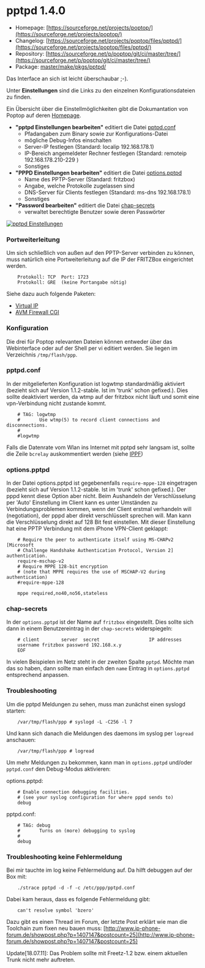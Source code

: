 # pptpd 1.4.0
 - Homepage: [https://sourceforge.net/projects/poptop/](https://sourceforge.net/projects/poptop/)
 - Changelog: [https://sourceforge.net/projects/poptop/files/pptpd/](https://sourceforge.net/projects/poptop/files/pptpd/)
 - Repository: [https://sourceforge.net/p/poptop/git/ci/master/tree/](https://sourceforge.net/p/poptop/git/ci/master/tree/)
 - Package: [master/make/pkgs/pptpd/](https://github.com/Freetz-NG/freetz-ng/tree/master/make/pkgs/pptpd/)

Das Interface an sich ist leicht überschaubar ;-).

Unter **Einstellungen** sind die Links zu den einzelnen
Konfigurationsdateien zu finden.

Ein Übersicht über die Einstellmöglichkeiten gibt die Dokumantation von
Poptop auf deren
[Homepage](http://poptop.sourceforge.net/dox/).

-   **"pptpd Einstellungen bearbeiten"** editiert die Datei
    [pptpd.conf](http://poptop.sourceforge.net/dox/pptpd.conf.txt)
    -   Pfadangaben zum Binary sowie zur Konfigurations-Datei
    -   mögliche Debug-Infos einschalten
    -   Server-IP festlegen (Standard: localip 192.168.178.1)
    -   IP-Bereich angemeldeter Rechner festlegen (Standard: remoteip
        192.168.178.210-229 )
    -   Sonstiges
-   **"PPPD Einstellungen bearbeiten"** editiert die Datei
    [options.pptpd](http://poptop.sourceforge.net/dox/options.pptpd.txt)
    -   Name des PPTP-Server (Standard: fritzbox)
    -   Angabe, welche Protokolle zugelassen sind
    -   DNS-Server für Clients festlegen (Standard: ms-dns
        192.168.178.1)
    -   Sonstiges
-   **"Password bearbeiten"** editiert die Datei
    [chap-secrets](http://poptop.sourceforge.net/dox/chap-secrets.txt)
    -   verwaltet berechtigte Benutzer sowie deren Passwörter

[![pptpd Einstellungen](../screenshots/38_md.png)](../screenshots/38.png)

### Portweiterleitung

Um sich schließlich von außen auf den PPTP-Server verbinden zu können,
muss natürlich eine Portweiterleitung auf die IP der FRITZBox
eingerichtet werden.

```
	Protokoll: TCP  Port: 1723
	Protokoll: GRE  (keine Portangabe nötig)
```

Siehe dazu auch folgende Paketen:

-   [Virtual IP](virtualip-cgi.md)
-   [AVM Firewall CGI](avm-firewall.md)

### Konfiguration

Die drei für Poptop relevanten Dateien können entweder über das
Webinterface oder auf der Shell per vi editiert
werden. Sie liegen im Verzeichnis `/tmp/flash/ppp`.

### pptpd.conf

In der mitgelieferten Konfiguration ist logwtmp standardmäßig aktiviert
(bezieht sich auf Version 1.1.2-stable. Ist im 'trunk' schon
gefixed.). Dies sollte deaktiviert werden, da wtmp auf der fritzbox
nicht läuft und somit eine vpn-Verbindung nicht zustande kommt.

```
	# TAG: logwtmp
	#       Use wtmp(5) to record client connections and disconnections.
	#
	#logwtmp
```

Falls die Datenrate vom Wlan ins Internet mit pptpd sehr langsam ist,
sollte die Zeile `bcrelay` auskommentiert werden (siehe
[IPPF](http://www.ip-phone-forum.de/showthread.php?t=201539))

### options.pptpd

In der Datei options.pptpd ist gegebenenfalls `require-mppe-128`
eingetragen (bezieht sich auf Version 1.1.2-stable. Ist im 'trunk'
schon gefixed.). Der pppd kennt diese Option aber nicht. Beim Aushandeln
der Verschlüsselung per 'Auto' Einstellung im Client kann es unter
Umständen zu Verbindungsproblemen kommen, wenn der Client erstmal
verhandeln will (negotiation), der pppd aber direkt verschlüsselt
sprechen will. Man kann die Verschlüsselung direkt auf 128 Bit fest
einstellen. Mit dieser Einstellung hat eine PPTP Verbindung mit dem
iPhone VPN-Client geklappt:

```
	# Require the peer to authenticate itself using MS-CHAPv2 [Microsoft
	# Challenge Handshake Authentication Protocol, Version 2] authentication.
	require-mschap-v2
	# Require MPPE 128-bit encryption
	# (note that MPPE requires the use of MSCHAP-V2 during authentication)
	#require-mppe-128

	mppe required,no40,no56,stateless
```

### chap-secrets

In der `options.pptpd` ist der Name auf `fritzbox` eingestellt. Dies
sollte sich dann in einem Benutzereintrag in der `chap-secrets`
widerspiegeln:

```
	# client        server  secret                  IP addresses
	username fritzbox password 192.168.x.y
	EOF
```

In vielen Beispielen im Netz steht in der zweiten Spalte `pptpd`. Möchte
man das so haben, dann sollte man einfach den `name` Eintrag in
`options.pptpd` entsprechend anpassen.

### Troubleshooting

Um die pptpd Meldungen zu sehen, muss man zunächst einen syslogd
starten:

```
	/var/tmp/flash/ppp # syslogd -L -C256 -l 7
```

Und kann sich danach die Meldungen des daemons im syslog per `logread`
anschauen:

```
	/var/tmp/flash/ppp # logread
```

Um mehr Meldungen zu bekommen, kann man in `options.pptpd` und/oder
`pptpd.conf` den Debug-Modus aktivieren:

options.pptpd:

```
	# Enable connection debugging facilities.
	# (see your syslog configuration for where pppd sends to)
	debug
```

pptpd.conf:

```
	# TAG: debug
	#       Turns on (more) debugging to syslog
	#
	debug
```

### Troubleshooting keine Fehlermeldung

Bei mir tauchte im log keine Fehlermeldung auf. Da hilft debuggen auf
der Box mit:

```
	./strace pptpd -d -f -c /etc/ppp/pptpd.conf
```

Dabei kam heraus, dass es folgende Fehlermeldung gibt:

```
	can't resolve symbol 'bzero'
```

Dazu gibt es einen Thread im Forum, der letzte Post erklärt wie man die
Toolchain zum fixen neu bauen muss:
[http://www.ip-phone-forum.de/showpost.php?p=1407147&postcount=25](http://www.ip-phone-forum.de/showpost.php?p=1407147&postcount=25)

Update[18.07.11]: Das Problem sollte mit Freetz-1.2 bzw. einem
aktuellen Trunk nicht mehr auftreten.

